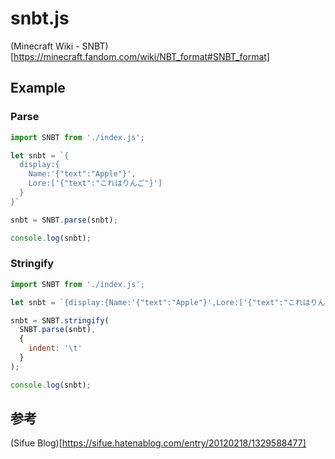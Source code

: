 # snbt.js
(Minecraft Wiki - SNBT)[https://minecraft.fandom.com/wiki/NBT_format#SNBT_format]

## Example
### Parse
```JavaScript
import SNBT from './index.js';

let snbt = `{
  display:{
    Name:'{"text":"Apple"}',
    Lore:['{"text":"これはりんご"}']
  }
}`

snbt = SNBT.parse(snbt);

console.log(snbt);
```

### Stringify
```JavaScript
import SNBT from './index.js';

let snbt = `{display:{Name:'{"text":"Apple"}',Lore:['{"text":"これはりんご"}']}}`

snbt = SNBT.stringify(
  SNBT.parse(snbt),
  {
    indent: '\t'
  }
);

console.log(snbt);
```

## 参考
(Sifue Blog)[https://sifue.hatenablog.com/entry/20120218/1329588477]